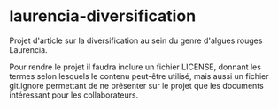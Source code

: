 # laurencia-diversification
Projet d'article sur la diversification au sein du genre d'algues rouges Laurencia.

Pour rendre le projet il faudra inclure un fichier LICENSE, donnant les termes selon lesquels le contenu peut-être utilisé,
mais aussi un fichier git.ignore permettant de ne présenter sur le projet que les documents intéressant pour les collaborateurs.

